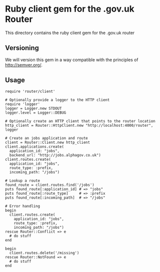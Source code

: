 # Ruby client gem for the .gov.uk Router

This directory contains the ruby client gem for the .gov.uk router

## Versioning

We will version this gem in a way compatible with the principles of
http://semver.org/.

## Usage

    require 'router/client'

    # Optionally provide a logger to the HTTP client
    require 'logger'
    logger = Logger.new STDOUT
    logger.level = Logger::DEBUG

    # Optionally create an HTTP client that points to the router location
    http_client = Router::HttpClient.new "http://localhost:4000/router", logger

    # Create an jobs application and route
    client = Router::Client.new http_client
    client.applications.create(
      application_id: "jobs",
      backend_url: "http://jobs.alphagov.co.uk")
    client.routes.create(
      application_id: "jobs",
      route_type: :prefix,
      incoming_path: "/jobs")

    # Lookup a route
    found_route = client.routes.find('/jobs')
    puts found_route[:application_id] # => "jobs"
    puts found_route[:route_type]     # => :prefix
    puts found_route[:incoming_path]  # => "/jobs"

    # Error handling
    begin
      client.routes.create(
        application_id: "jobs",
        route_type: :prefix,
        incoming_path: "/jobs")
    rescue Router::Conflict => e
      # do stuff
    end

    begin
      client.routes.delete('/missing')
    rescue Router::NotFound => e
      # do stuff
    end
